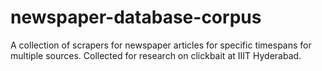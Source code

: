# newspaper-database-corpus
A collection of scrapers for newspaper articles for specific timespans for multiple sources. Collected for research on clickbait at IIIT Hyderabad.
